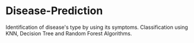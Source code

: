 # Disease-Prediction
Identification of disease's type by using its symptoms.
Classification using KNN, Decision Tree and Random Forest Algorithms.
